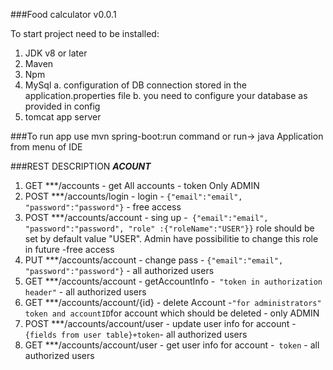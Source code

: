 ###Food calculator v0.0.1

To start project need to be installed:
1. JDK v8 or later
2. Maven
3. Npm
4. MySql 
	   a. configuration of DB connection stored in the application.properties file
	   b. you need to configure your database as provided in config
5. tomcat app server

###To run app use mvn spring-boot:run command or run-> java Application from menu of IDE


###REST DESCRIPTION 
	***ACOUNT***

1. GET   ***/accounts - get All accounts - token Only ADMIN
2. POST  ***/accounts/login - login - `{"email":"email", "password":"password"}` - free access
3. POST  ***/accounts/account -  sing up -` {"email":"email", "password":"password", "role" :{"roleName":"USER"}}` role should be set by default value "USER". Admin have possibilitie to change this role in future -free access
4. PUT   ***/accounts/account - change pass - `{"email":"email", "password":"password"}` - all authorized users 
5. GET   ***/accounts/account - getAccountInfo -` "token in authorization header"` - all authorized users
6. GET   ***/accounts/account/{id} - delete Account -` "for administrators" token and accountID `for account which should be deleted - only ADMIN  
7. POST  ***/accounts/account/user - update user info for account - ` {fields from user table}+token `- all authorized users
8. GET   ***/accounts/account/user - get user info for account -` token` - all authorized users





